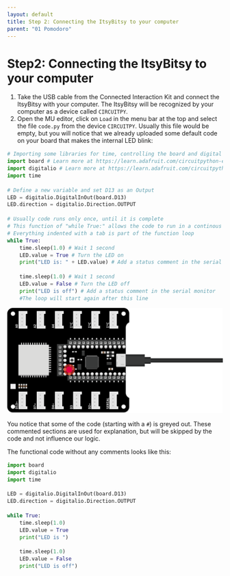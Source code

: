 ```yaml
---
layout: default
title: Step 2: Connecting the ItsyBitsy to your computer
parent: "01 Pomodoro"
---
```


# Step2: Connecting the ItsyBitsy to your computer
1. Take the USB cable from the Connected Interaction Kit and connect the ItsyBitsy with your computer. The ItsyBitsy will be recognized by your computer as a device called `CIRCUITPY`.
2. Open the MU editor, click on `Load` in the menu bar at the top and  select the file `code.py` from the device `CIRCUITPY`. Usually this file would be empty, but you will notice that we already uploaded some default code on your board that makes the internal LED blink:

```python
# Importing some libraries for time, controlling the board and digital input/outputs
import board # Learn more at https://learn.adafruit.com/circuitpython-essentials/circuitpython-pins-and-modules
import digitalio # Learn more at https://learn.adafruit.com/circuitpython-essentials/circuitpython-digital-in-out
import time

# Define a new variable and set D13 as an Output
LED = digitalio.DigitalInOut(board.D13)
LED.direction = digitalio.Direction.OUTPUT

# Usually code runs only once, until it is complete
# This function of "while True:" allows the code to run in a continous loop
# Everything indented with a tab is part of the function loop
while True:
	time.sleep(1.0) # Wait 1 second
	LED.value = True # Turn the LED on
	print("LED is: " + LED.value) # Add a status comment in the serial monitor
	
	time.sleep(1.0) # Wait 1 second
	LED.value = False # Turn the LED off
	print("LED is off") # Add a status comment in the serial monitor
	#The loop will start again after this line

```

![The small internal LED will blink with our provided code](assets/03-Blinking.png)

You notice that some of the code (starting with a `#`) is greyed out. These commented sections are used for explanation, but will be skipped by the code and not influence our logic. 

The functional code without any comments looks like this:

```python
import board
import digitalio
import time 

LED = digitalio.DigitalInOut(board.D13)
LED.direction = digitalio.Direction.OUTPUT

while True:
    time.sleep(1.0)
    LED.value = True
    print("LED is ")
    
    time.sleep(1.0)
    LED.value = False
    print("LED is off")

```